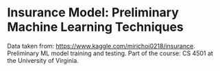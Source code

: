 # Insurance Model: Preliminary Machine Learning Techniques 

Data taken from: https://www.kaggle.com/mirichoi0218/insurance. Preliminary ML model training and testing.
Part of the course: CS 4501 at the University of Virginia.
